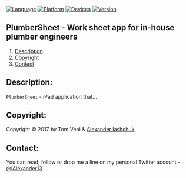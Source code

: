 [![Language](https://img.shields.io/badge/Swift-4.0-orange.svg?style=flat)](#)
[![Platform](https://img.shields.io/badge/iOS-10.0-lightgray.svg?style=flat)](#)
[![Devices](https://img.shields.io/badge/Devices-iPad-green.svg?style=flat)](#)
[![Version](https://img.shields.io/badge/App_Version-1.0-blue.svg?style=flat)](#)

## PlumberSheet - Work sheet app for in-house plumber engineers
1. [Description](#description)
2. [Copyright](#copyright)
3. [Contact](#contact)

## <a name="description">Description:</a>

```PlumberSheet``` - iPad application that...

## <a name="copyright">Copyright:</a>

Copyright © 2017 by Tom Veal & <a href="https://iashchuk.com">Alexander Iashchuk</a>.

## <a name="contact">Contact:</a>

You can read, follow or drop me a line on my personal Twitter account - [@iAlexander13](https://twitter.com/iAlexander13).
